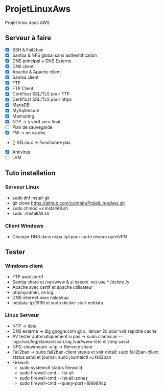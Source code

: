 # ProjetLinuxAws

Projet linux dans AWS  

## Serveur à faire

* [x] SSH & Fail2ban
* [x] Samba & NFS global sans authentification
* [x] DNS principal + DNS Externe
* [x] DNS client
* [x] Apache & Apache client
* [x] Samba client
* [x] FTP
* [x] FTP Client
* [x] Certificat SSL/TLS pour FTP
* [x] Certificat SSL/TLS pour https
* [x] MariaDB
* [x] MySqlSecure
* [x] Monitoring
* [x] NTP -> à vérif serv final
* [ ] Plan de sauvegarde
* [x] FW -> on va dire
* [] SELinux -> Fonctionne pas
* [x] Antivirus
* [ ] LVM

## Tuto installation

### Serveur Linux

* sudo dnf install git
* git clone https://github.com/caimath/ProjetLinuxAws.git
* sudo chmod +x installAll.sh
* sudo ./installAll.sh

### Client Windows

* Changer DNS dans ncpa.cpl pour carte réseau openVPN

## Tester

### Windows client

* FTP avec certif
* Samba share et /var/www & si besoin: net use * /delete /y
* Apache avec certif et apache utilisateur
* phpmyadmin, se log
* DNS internet avec nslookup
* netdata: ip:1999 et sudo docker start netdata

### Linux Serveur

* NTP -> date
* DNS externe -> dig google.com @ip , lancer 2x pour voir rapidité cache
* AV tester automatiquement si pas -> sudo clamscan --log=/var/log/clamav/scan.log /var/www /etc et /tmp aussi
* NFS: showmount -e ip -> Renvoie share
* Fail2ban -> sudo fail2ban-client status et voir détail: sudo fail2ban-client status sshd et journal: sudo journalctl -u fail2ban
* Firewall:
  * sudo systemctl status firewalld
  * sudo firewall-cmd --list-all
  * sudo firewall-cmd --list-all-zones
  * sudo firewall-cmd --query-port=19999/tcp
